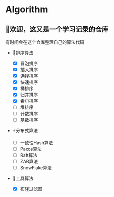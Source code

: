 # Algorithm

## 👏欢迎，这又是一个学习记录的仓库

有时间会在这个仓库整理自己的算法代码

- 👣排序算法
  
    - [x] 冒泡排序
    - [x] 插入排序
    - [x] 选择排序
    - [x] 快速排序
    - [x] 桶排序
    - [x] 归并排序
    - [x] 希尔排序
    - [ ] 堆排序
    - [ ] 计数排序
    - [ ] 基数排序

- ⚡️分布式算法

    - [ ] 一致性Hash算法
    - [ ] Paxos算法
    - [ ] Raft算法
    - [ ] ZAB算法
    - [ ] SnowFlake算法
    
- 🔧工具算法

    - [x] 布隆过滤器
